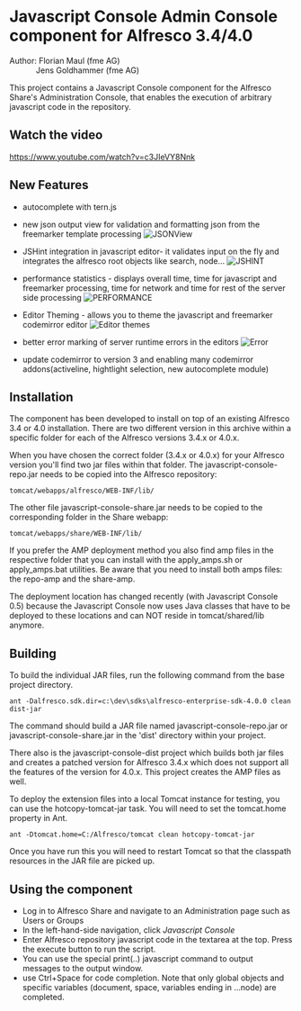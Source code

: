 Javascript Console Admin Console component for Alfresco 3.4/4.0
===============================================================

Author: Florian Maul (fme AG)  
&nbsp;&nbsp;&nbsp;&nbsp;&nbsp;&nbsp;&nbsp;&nbsp;&nbsp;&nbsp;&nbsp;&nbsp;Jens Goldhammer (fme AG)

This project contains a Javascript Console component for the Alfresco Share's 
Administration Console, that enables the execution of arbitrary javascript code 
in the repository. 

Watch the video
--------

https://www.youtube.com/watch?v=c3JIeVY8Nnk

New Features
--------

+ autocomplete with tern.js

+ new json output view for validation and formatting json from the freemarker template processing
![JSONView](https://raw.github.com/jgoldhammer/js-console/master/javascript-console-share/screenshots/json_output_view.png) 

+ JSHint integration in javascript editor- it validates input on the fly and integrates the alfresco root objects like search, node...
![JSHINT](https://raw.github.com/jgoldhammer/js-console/master/javascript-console-share/screenshots/jshint_live_integration.png) 

+ performance statistics - displays overall time, time for javascript and freemarker processing, time for network and time for rest of the server side processing 
![PERFORMANCE](https://raw.github.com/jgoldhammer/js-console/master/javascript-console-share/screenshots/performance_stats.png) 

+ Editor Theming - allows you to theme the javascript and freemarker codemirror editor
![Editor themes](https://raw.github.com/jgoldhammer/js-console/master/javascript-console-share/screenshots/editor_themes.png)

+ better error marking of server runtime errors in the editors
![Error](https://raw.github.com/jgoldhammer/js-console/master/javascript-console-share/screenshots/js_error_detection_and_marking.png)

+ update codemirror to version 3 and enabling many codemirror addons(activeline, hightlight selection, new autocomplete module)


Installation
------------

The component has been developed to install on top of an existing Alfresco
3.4 or 4.0 installation. There are two different version in this archive within
a specific folder for each of the Alfresco versions 3.4.x or 4.0.x.

When you have chosen the correct folder (3.4.x or 4.0.x) for your Alfresco version
you'll find two jar files within that folder. The javascript-console-repo.jar needs
to be copied into the Alfresco repository:

    tomcat/webapps/alfresco/WEB-INF/lib/
  
The other file javascript-console-share.jar needs to be copied to the 
corresponding folder in the Share webapp:

    tomcat/webapps/share/WEB-INF/lib/
  
If you prefer the AMP deployment method you also find amp files in the respective
folder that you can install with the apply_amps.sh or apply_amps.bat utilities. Be
aware that you need to install both amps files: the repo-amp and the share-amp.

The deployment location has changed recently (with Javascript Console 0.5)
because the Javascript Console now uses Java classes that have to be deployed 
to these locations and can NOT reside in tomcat/shared/lib anymore.


Building
--------

To build the individual JAR files, run the following command from the base 
project directory.

    ant -Dalfresco.sdk.dir=c:\dev\sdks\alfresco-enterprise-sdk-4.0.0 clean dist-jar

The command should build a JAR file named javascript-console-repo.jar or
javascript-console-share.jar in the 'dist' directory within your project.

There also is the javascript-console-dist project which builds both jar files 
and creates a patched version for Alfresco 3.4.x which does not support all the 
features of the version for 4.0.x. This project creates the AMP files as well.

To deploy the extension files into a local Tomcat instance for testing, you can 
use the hotcopy-tomcat-jar task. You will need to set the tomcat.home
property in Ant.

    ant -Dtomcat.home=C:/Alfresco/tomcat clean hotcopy-tomcat-jar
    
Once you have run this you will need to restart Tomcat so that the classpath 
resources in the JAR file are picked up.


Using the component
-------------------

- Log in to Alfresco Share and navigate to an Administration page such as Users 
  or Groups
- In the left-hand-side navigation, click *Javascript Console*
- Enter Alfresco repository javascript code in the textarea at the top. Press 
  the execute button to run the script.
- You can use the special print(..) javascript command to output messages to 
  the output window.
- use Ctrl+Space for code completion. Note that only global objects and specific 
  variables (document, space, variables ending in ...node) are completed.

